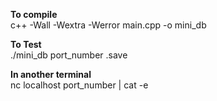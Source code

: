 <strong>To compile</strong></br>
c++ -Wall -Wextra -Werror main.cpp -o mini_db</br>

<strong>To Test</strong></br>
./mini_db port_number .save</br>

<strong>In another terminal</strong></br>
nc localhost port_number | cat -e</br>

